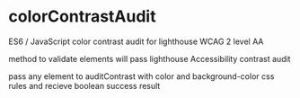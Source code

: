 # colorContrastAudit
ES6 / JavaScript color contrast audit for lighthouse WCAG 2 level AA

method to validate elements will pass lighthouse Accessibility contrast audit

pass any element to auditContrast with color and background-color css rules and recieve boolean success result
